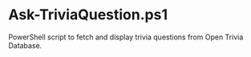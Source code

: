 # Ask-TriviaQuestion.ps1
PowerShell script to fetch and display trivia questions from Open Trivia Database.
